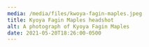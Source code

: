 ```yaml
---
media: /media/files/kwoya-fagin-maples.jpeg
title: Kyoya Fagin Maples headshot
alt: A photograph of Kyoya Fagin Maples
date: 2021-05-20T18:26:00-0500
---
```


